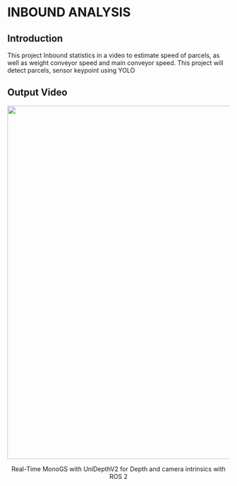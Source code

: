 # INBOUND ANALYSIS

## Introduction
This project Inbound statistics in a video to estimate speed of parcels, as well as weight conveyor speed and main conveyor speed. This project will detect parcels, sensor keypoint using YOLO 

## Output Video
<div align="center">
    <img src="INBOUND_ANALYSIS/M005_output_videos/output_video.avi" width="800"/>
    <p>Real-Time MonoGS with UniDepthV2 for Depth and camera intrinsics with ROS 2</p>
</div>
